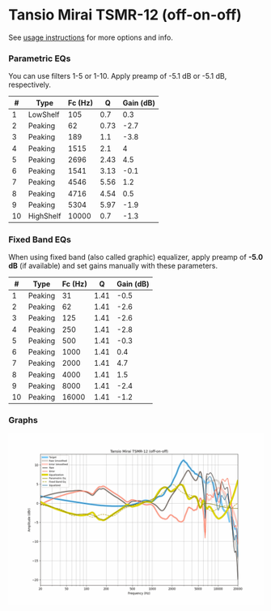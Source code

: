 # Tansio Mirai TSMR-12 (off-on-off)
See [usage instructions](https://github.com/jaakkopasanen/AutoEq#usage) for more options and info.

### Parametric EQs
You can use filters 1-5 or 1-10. Apply preamp of -5.1 dB or -5.1 dB, respectively.

|   # | Type      |   Fc (Hz) |    Q |   Gain (dB) |
|-----|-----------|-----------|------|-------------|
|   1 | LowShelf  |       105 | 0.7  |         0.3 |
|   2 | Peaking   |        62 | 0.73 |        -2.7 |
|   3 | Peaking   |       189 | 1.1  |        -3.8 |
|   4 | Peaking   |      1515 | 2.1  |         4   |
|   5 | Peaking   |      2696 | 2.43 |         4.5 |
|   6 | Peaking   |      1541 | 3.13 |        -0.1 |
|   7 | Peaking   |      4546 | 5.56 |         1.2 |
|   8 | Peaking   |      4716 | 4.54 |         0.5 |
|   9 | Peaking   |      5304 | 5.97 |        -1.9 |
|  10 | HighShelf |     10000 | 0.7  |        -1.3 |

### Fixed Band EQs
When using fixed band (also called graphic) equalizer, apply preamp of **-5.0 dB** (if available) and set gains manually with these parameters.

|   # | Type    |   Fc (Hz) |    Q |   Gain (dB) |
|-----|---------|-----------|------|-------------|
|   1 | Peaking |        31 | 1.41 |        -0.5 |
|   2 | Peaking |        62 | 1.41 |        -2.6 |
|   3 | Peaking |       125 | 1.41 |        -2.6 |
|   4 | Peaking |       250 | 1.41 |        -2.8 |
|   5 | Peaking |       500 | 1.41 |        -0.3 |
|   6 | Peaking |      1000 | 1.41 |         0.4 |
|   7 | Peaking |      2000 | 1.41 |         4.7 |
|   8 | Peaking |      4000 | 1.41 |         1.5 |
|   9 | Peaking |      8000 | 1.41 |        -2.4 |
|  10 | Peaking |     16000 | 1.41 |        -1.2 |

### Graphs
![](./Tansio%20Mirai%20TSMR-12%20(off-on-off).png)

